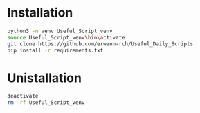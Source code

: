 # Installation
```bash
python3 -m venv Useful_Script_venv
source Useful_Script_venv\bin\activate
git clone https://github.com/erwann-rch/Useful_Daily_Scripts
pip install -r requirements.txt
```

# Unistallation
```bash
deactivate
rm -rf Useful_Script_venv
```
